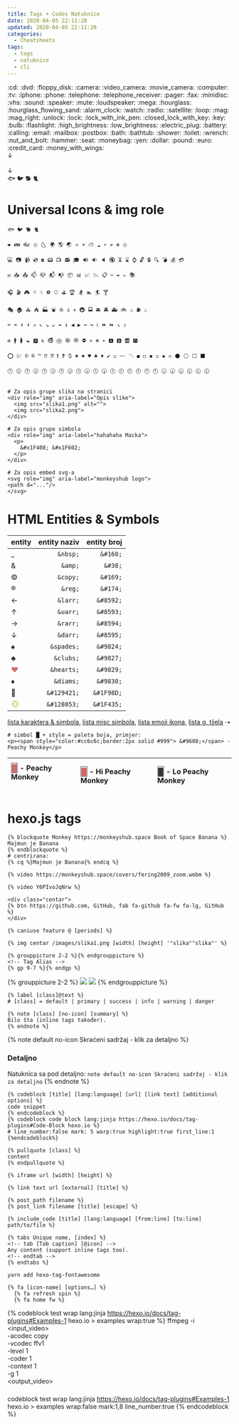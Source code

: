```yaml
---
title: Tags + Codes Natuknice
date: 2020-04-05 22:11:20
updated: 2020-04-05 22:11:20
categories:
  - Cheatsheets
tags:
  - tags
  - natuknice
  - cli
---
```


<div class="centar tekst-150">
<span role="img" aria-label="giticons">:cd: :dvd: :floppy_disk: :camera: :video_camera: :movie_camera: :computer: :tv: :iphone: :phone: :telephone: :telephone_receiver: :pager: :fax: :minidisc: :vhs: :sound: :speaker: :mute: :loudspeaker: :mega: :hourglass: :hourglass_flowing_sand: :alarm_clock: :watch: :radio: :satellite: :loop: :mag: :mag_right: :unlock: :lock: :lock_with_ink_pen: :closed_lock_with_key: :key: :bulb: :flashlight: :high_brightness: :low_brightness: :electric_plug: :battery: :calling: :email: :mailbox: :postbox: :bath: :bathtub: :shower: :toilet: :wrench: :nut_and_bolt: :hammer: :seat: :moneybag: :yen: :dollar: :pound: :euro: :credit_card: :money_with_wings:</span><br/>↓<br/><span class="green" role="img" aria-label="Trash"><i class="fa fa-trash"></i></span><br/>↓<br/><span role="img" aria-label="Godzilla">🐟 🐦 🐕 🐈</span>
</div>

<!--more-->

# Universal Icons & img role


```jinja copy-paste icons https://www.w3schools.com/charsets/ref_utf_symbols.asp w3schools.com
🐟 🐦 🐕 🐈

❤ 👪 👓 ⛄ 🌜 🌍 🌎 🌏 ⭐ ☀ ⛅ ☁ ⚡ ☔ ❄ ⛄

💻 📷 📹 💿 ☎ 📟 📺 📻 🎓 🔊 🔉 🔈 🔇 ⏳ ⌛ ⌚ 🔓 🔒 🔍 💣 💰 💳

✉ 📥 📤 📫 📪 📬 📭 📦 📊 📈 📉 📋 ✂ ✒ ✏ 📚

🎧 🎬 🎮 🃏 🀄 ⚽ ⚾ ⛳ 🏆 🏂 🏊 🏄 🍸

🎭 🏠 ⛪ ⛺ 🏭 ⛲ ⛵ ⚓ ✈ 🚇 🚍 🚘 🚔 🚑 🚲 ⚠ ⛽ ♨

➡ ⬅ ⬆ ⬇ ↗ ↖ ↘ ↙ ↔ ↕ ◀ ▶ ↩ ↪ ℹ ⏪ ⏩ ⤵ ⤴

♻ 🚹 🚺 🚼 🅿 ♿ 🚭 Ⓜ ㊙ ㊗ ⛔ ✳ ❇ ✴ 🅰 🅱 🆎 🅾

⭕ 💹 © ® ™ ‼ ⁉ ❗ ❓ 🔃 ✖ ♠ ♥ ♣ ♦ ✔ ☑ 〰 〽 ◼ ◻ ◾ ◽ ▪ ▫ ⚫ ⚪ ⬜ ⬛

🕛 🕧 🕐 🕜 🕑 🕝 🕒 🕞 🕓 🕟 🕔 🕠 🕕 🕖 🕗 🕘 🕙 🕚 🕡 🕢 🕣 🕤 🕥 🕦
```

```jinja aria-label & img role https://developer.mozilla.org/en-US/docs/Web/Accessibility/ARIA/Roles/Role_Img developer.mozilla.org

# Za opis grupe slika na stranici
<div role="img" aria-label="Opis slike">
  <img src="slika1.png" alt="">
  <img src="slika2.png">
</div>

# Za opis grupe simbola
<div role="img" aria-label="hahahaha Macka">
  <p>
    &#x1F408; &#x1F602;
  </p>
</div>

# Za opis embed svg-a
<svg role="img" aria-label="monkeyshub logo">
<path d="..."/>
</svg>
```

# HTML Entities & Symbols

| entity | entity naziv | entity broj |
| :---   |         ---: |        ---: |
| _      | `&nbsp;`     | `&#160;`    |
| &      | `&amp;`      | `&#38;`     |
| ©      | `&copy;`     | `&#169;`    |
| ®      | `&reg;`      | `&#174;`    |
| ←      | `&larr;`     | `&#8592;`   |
| ↑      | `&uarr;`     | `&#8593;`   |
| →      | `&rarr;`     | `&#8594;`   |
| ↓      | `&darr;`     | `&#8595;`   |
| ♠      | `&spades;`   | `&#9824;`   |
| ♣      | `&clubs;`    | `&#9827;`   |
| <span style="color:#cc6c6c;">♥</span>      | `&hearts;`   | `&#9829;`   |
| ♦      | `&diams;`    | `&#9830;`   |
| &#129421; | `&#129421;`  | `&#1F98D;`  |
| <span style="color:#cccc6c;"> &#128053;</span> | `&#128053;`  | `&#1F435;`  |

[lista karaktera & simbola](https://www.w3schools.com/charsets/ref_html_symbols.asp), [lista misc simbola](https://www.w3schools.com/charsets/ref_utf_symbols.asp), [lista emoji ikona](https://www.w3schools.com/charsets/ref_emoji.asp), [lista g. tijela](https://www.w3schools.com/charsets/ref_utf_geometric.asp) &#8674;

```jinja simbol & stil
# simbol █ + style = paleta boja, primjer:
<p><span style="color:#cc6c6c;border:2px solid #999"> &#9608;</span> - Peachy Monkey</p>
```

| <span style="color:#cc6c6c;border:2px solid #999"> &#9608;</span> - Peachy Monkey</p> | <p><span style="color:#d46464;border:2px solid #999"> &#9608;</span> - Hi Peachy Monkey</p> | <p><span style="color:#3a3636;border:2px solid #999"> &#9608;</span> - Lo Peachy Monkey</p> |
| :--- | :--- | :--- |

# hexo.js tags

```jinja citati - block quotes
{% blockquote Monkey https://monkeyshub.space Book of Space Banana %}
Majmun je Banana
{% endblockquote %}
# centrirana:
{% cq %}Majmun je Banana{% endcq %}
```
```jinja video direktni link
{% video https://monkeyshub.space/covers/fering2009_zoom.webm %}
```
```jinja youtube
{% video Y6PIvoJqNrw %}
```
```jinja Button
<div class="centar">
{% btn https://github.com, GitHub, fab fa-github fa-fw fa-lg, GitHub %}
</div>
```
```jinja caniuse https://caniuse.com/ caniuse.com
{% caniuse feature @ [periods] %}
```
```jinja image
{% img centar /images/slika1.png [width] [height] '"slika""slika"' %}
```
```jinja group picture - gallery
{% grouppicture 2-2 %}{% endgrouppicture %}
<!-- Tag Alias -->
{% gp 9-7 %}{% endgp %}
```
{% grouppicture 2-2 %}
![](/images/group-picture-1.png)
![](/images/group-picture-2.png)
{% endgrouppicture %}

```jinja labels
{% label [class]@text %}
# [class] = default | primary | success | info | warning | danger
```
```jinja notes
{% note [class] [no-icon] [summary] %}
Bilo šta (inline tags također).
{% endnote %}
```
{% note default no-icon Skraćeni sadržaj - klik za detaljno %}
### Detaljno
Natuknica sa pod detaljno: `note default no-icon Skraćeni sadržaj - klik za detaljno`
{% endnote %}

```jinja code block https://hexo.io/docs/tag-plugins#Code-Block hexo.io
{% codeblock [title] [lang:language] [url] [link text] [additional options] %}
code snippet
{% endcodeblock %}
{% codeblock code block lang:jinja https://hexo.io/docs/tag-plugins#Code-Block hexo.io %}
# line_number:false mark: 5 warp:true highlight:true first_line:1
{%endcodeblock%}
```
```jinja pull quote
{% pullquote [class] %}
content
{% endpullquote %}
```
```jinja iframe
{% iframe url [width] [height] %}
```
```jinja link & link 2 post
{% link text url [external] [title] %}

{% post_path filename %}
{% post_link filename [title] [escape] %}
```
```jinja include code
{% include_code [title] [lang:language] [from:line] [to:line] path/to/file %}
```
```jinja tabs
{% tabs Unique name, [index] %}
<!-- tab [Tab caption] [@icon] -->
Any content (support inline tags too).
<!-- endtab -->
{% endtabs %}
```
```jinja fontawesome
yarn add hexo-tag-fontawesome

{% fa [icon-name] [options…] %}
  {% fa refresh spin %}
  {% fa home fw %}
```
{% codeblock test wrap lang:jinja https://hexo.io/docs/tag-plugins#Examples-1 hexo.io > examples wrap:true %}
ffmpeg -i <input_video> \
    -acodec  copy       \
    -vcodec  ffv1       \
    -level   1          \
    -coder   1          \
    -context 1          \
    -g       1          \
    <output_video>
###    
codeblock test wrap lang:jinja https://hexo.io/docs/tag-plugins#Examples-1 hexo.io > examples wrap:false mark:1,8 line_number:true
{% endcodeblock %}
